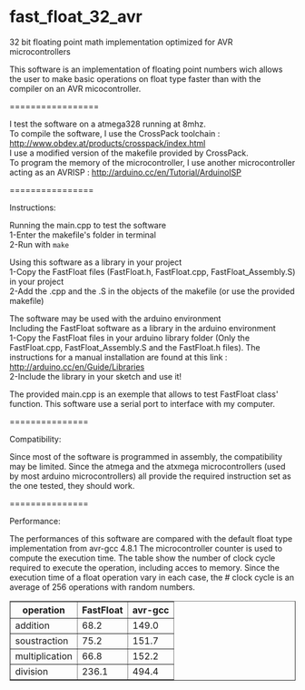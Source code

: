 fast_float_32_avr
=================

32 bit floating point math implementation optimized for AVR microcontrollers

This software is an implementation of floating point numbers wich allows the user to make basic 
operations on float type faster than with the compiler on an AVR micocontroller.

=================

I test the software on a atmega328 running at 8mhz. <br/>
To compile the software, I use the CrossPack toolchain : http://www.obdev.at/products/crosspack/index.html<br/>
I use a modified version of the makefile provided by CrossPack. <br/>
To program the memory of the microcontroller, 
I use another microcontroller acting as an AVRISP : http://arduino.cc/en/Tutorial/ArduinoISP

================

Instructions:

Running the main.cpp to test the software<br/>
1-Enter the makefile's folder in terminal<br/>
2-Run with `make`

Using this software as a library in your project<br/>
1-Copy the FastFloat files (FastFloat.h, FastFloat.cpp, FastFloat_Assembly.S) in your project<br/>
2-Add the .cpp and the .S in the objects of the makefile (or use the provided makefile)

The software may be used with the arduino environment<br/>
Including the FastFloat software as a library in the arduino environment<br/>
1-Copy the FastFloat files in your arduino library folder (Only the FastFloat.cpp, FastFloat_Assembly.S and the FastFloat.h files). The instructions for a manual installation are found at
this link : http://arduino.cc/en/Guide/Libraries<br/>
2-Include the library in your sketch and use it!<br/>

The provided main.cpp is an exemple that allows to test FastFloat class' function.
This software use a serial port to interface with my computer.

===============

Compatibility:

Since most of the software is programmed in assembly, the compatibility may be limited.
Since the atmega and the atxmega microcontrollers (used by most arduino microcontrollers) 
all provide the required instruction set as the one tested, they should work.

===============

Performance:

The performances of this software are compared with the default float type implementation from avr-gcc 4.8.1
The microcontroller counter is used to compute the execution time. The table show the number of clock cycle required
to execute the operation, including acces to memory. Since the execution time of
a float operation vary in each case, the \# clock cycle is an average of 256 operations with random numbers.

<MTMarkdownOptions output='html4'>
    <table border="1">
    <tr>
    <th>operation</th>
    <th>FastFloat</th>
    <th>avr-gcc</th>
    </tr>
    <tr>
    <td>addition</td>
    <td>68.2</td>
    <td>149.0</td>
    </tr>
    <tr>
    <td>soustraction</td>
    <td>75.2</td>
    <td>151.7</td>
    </tr>
    <tr>
    <td>multiplication</td>
    <td>66.8</td>
    <td>152.2</td>
    </tr>
    <tr>
    <td>division</td>
    <td>236.1</td>
    <td>494.4</td>
    </tr>
    </table>
</MTMarkdownOptions>



